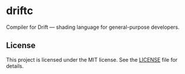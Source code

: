 # driftc

Compiler for Drift — shading language for general-purpose developers.

## License

This project is licensed under the MIT license. See the [LICENSE](LICENSE) file for details.
